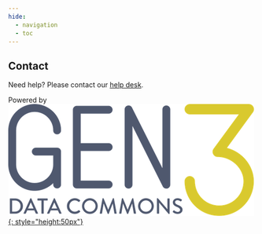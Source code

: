 ```yaml
---
hide:
  - navigation
  - toc
---
```


Contact
-------

Need help? Please contact our [help desk](mailto:heal-support@datacommons.io).

Powered by  
[![Gen3_logo](img/gen3_grey.png){: style="height:50px"}](https://ctds.uchicago.edu/gen3)
